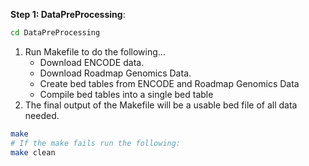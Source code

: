 **Step 1: DataPreProcessing**:
```bash
cd DataPreProcessing
```
1. Run Makefile to do the following...
   - Download ENCODE data.
   - Download Roadmap Genomics Data.
   - Create bed tables from ENCODE and Roadmap Genomics Data
   - Compile bed tables into a single bed table
2. The final output of the Makefile will be a usable bed file of all data needed.
```bash
make
# If the make fails run the following:
make clean
```